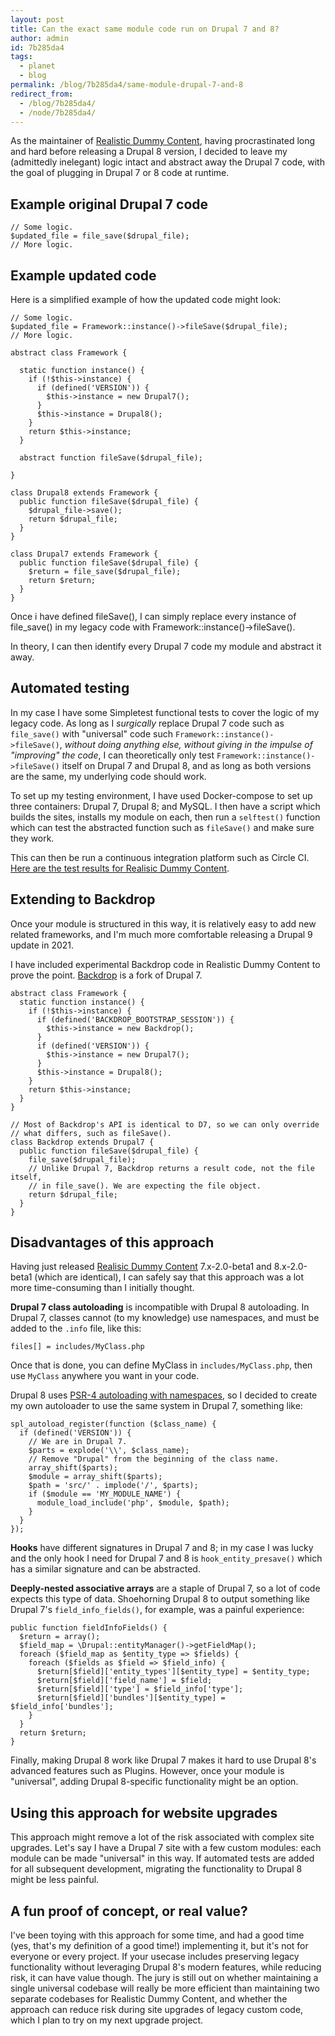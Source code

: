 ```yaml
---
layout: post
title: Can the exact same module code run on Drupal 7 and 8?
author: admin
id: 7b285da4
tags:
  - planet
  - blog
permalink: /blog/7b285da4/same-module-drupal-7-and-8
redirect_from:
  - /blog/7b285da4/
  - /node/7b285da4/
---
```

As the maintainer of [Realistic Dummy Content](http://drupal.org/project/realistic_dummy_content), having procrastinated long and hard before releasing a Drupal 8 version, I decided to leave my (admittedly inelegant) logic intact and abstract away the Drupal 7 code, with the goal of plugging in Drupal 7 or 8 code at runtime.

Example original Drupal 7 code
-----

    // Some logic.
    $updated_file = file_save($drupal_file);
    // More logic.

Example updated code
-----

Here is a simplified example of how the updated code might look:

    // Some logic.
    $updated_file = Framework::instance()->fileSave($drupal_file);
    // More logic.

    abstract class Framework {

      static function instance() {
        if (!$this->instance) {
          if (defined('VERSION')) {
            $this->instance = new Drupal7();
          }
          $this->instance = Drupal8();
        }
        return $this->instance;
      }

      abstract function fileSave($drupal_file);

    }

    class Drupal8 extends Framework {
      public function fileSave($drupal_file) {
        $drupal_file->save();
        return $drupal_file;
      }
    }

    class Drupal7 extends Framework {
      public function fileSave($drupal_file) {
        $return = file_save($drupal_file);
        return $return;
      }
    }

Once i have defined fileSave(), I can simply replace every instance of file_save() in my legacy code with Framework::instance()->fileSave().

In theory, I can then identify every Drupal 7 code my module and abstract it away.

Automated testing
-----

In my case I have some Simpletest functional tests to cover the logic of my legacy code. As long as I _surgically_ replace Drupal 7 code such as `file_save()` with "universal" code such `Framework::instance()->fileSave()`, _without doing anything else, without giving in the impulse of "improving" the code_, I can theoretically only test `Framework::instance()->fileSave()` itself on Drupal 7 and Drupal 8, and as long as both versions are the same, my underlying code should work.

To set up my testing environment, I have used Docker-compose to set up three containers: Drupal 7, Drupal 8; and MySQL. I then have a script which builds the sites, installs my module on each, then run a `selftest()` function which can test the abstracted function such as `fileSave()` and make sure they work.

This can then be run a continuous integration platform such as Circle CI. [Here are the test results for Realisic Dummy Content](https://circleci.com/gh/dcycle/realistic_dummy_content).

Extending to Backdrop
-----

Once your module is structured in this way, it is relatively easy to add new related frameworks, and I'm much more comfortable releasing a Drupal 9 update in 2021.

I have included experimental Backdrop code in Realistic Dummy Content to prove the point. [Backdrop](https://backdropcms.org) is a fork of Drupal 7.

    abstract class Framework {
      static function instance() {
        if (!$this->instance) {
          if (defined('BACKDROP_BOOTSTRAP_SESSION')) {
            $this->instance = new Backdrop();
          }
          if (defined('VERSION')) {
            $this->instance = new Drupal7();
          }
          $this->instance = Drupal8();
        }
        return $this->instance;
      }
    }

    // Most of Backdrop's API is identical to D7, so we can only override
    // what differs, such as fileSave().
    class Backdrop extends Drupal7 {
      public function fileSave($drupal_file) {
        file_save($drupal_file);
        // Unlike Drupal 7, Backdrop returns a result code, not the file itself,
        // in file_save(). We are expecting the file object.
        return $drupal_file;
      }
    }

Disadvantages of this approach
-----

Having just released [Realisic Dummy Content](http://drupal.org/project/realistic_dummy_content) 7.x-2.0-beta1 and 8.x-2.0-beta1 (which are identical), I can safely say that this approach was a lot more time-consuming than I initially thought.

**Drupal 7 class autoloading** is incompatible with Drupal 8 autoloading. In Drupal 7, classes cannot (to my knowledge) use namespaces, and must be added to the `.info` file, like this:

    files[] = includes/MyClass.php

Once that is done, you can define MyClass in `includes/MyClass.php`, then use `MyClass` anywhere you want in your code.

Drupal 8 uses [PSR-4 autoloading with namespaces](https://www.drupal.org/docs/develop/coding-standards/psr-4-namespaces-and-autoloading-in-drupal-8), so I decided to create my own autoloader to use the same system in Drupal 7, something like:

    spl_autoload_register(function ($class_name) {
      if (defined('VERSION')) {
        // We are in Drupal 7.
        $parts = explode('\\', $class_name);
        // Remove "Drupal" from the beginning of the class name.
        array_shift($parts);
        $module = array_shift($parts);
        $path = 'src/' . implode('/', $parts);
        if ($module == 'MY_MODULE_NAME') {
          module_load_include('php', $module, $path);
        }
      }
    });

**Hooks** have different signatures in Drupal 7 and 8; in my case I was lucky and the only hook I need for Drupal 7 and 8 is `hook_entity_presave()` which has a similar signature and can be abstracted.

**Deeply-nested associative arrays** are a staple of Drupal 7, so a lot of code expects this type of data. Shoehorning Drupal 8 to output something like Drupal 7's `field_info_fields()`, for example, was a painful experience:

    public function fieldInfoFields() {
      $return = array();
      $field_map = \Drupal::entityManager()->getFieldMap();
      foreach ($field_map as $entity_type => $fields) {
        foreach ($fields as $field => $field_info) {
          $return[$field]['entity_types'][$entity_type] = $entity_type;
          $return[$field]['field_name'] = $field;
          $return[$field]['type'] = $field_info['type'];
          $return[$field]['bundles'][$entity_type] = $field_info['bundles'];
        }
      }
      return $return;
    }

Finally, making Drupal 8 work like Drupal 7 makes it hard to use Drupal 8's advanced features such as Plugins. However, once your module is "universal", adding Drupal 8-specific functionality might be an option.

Using this approach for website upgrades
-----

This approach might remove a lot of the risk associated with complex site upgrades. Let's say I have a Drupal 7 site with a few custom modules: each module can be made "universal" in this way. If automated tests are added for all subsequent development, migrating the functionality to Drupal 8 might be less painful.

A fun proof of concept, or real value?
-----

I've been toying with this approach for some time, and had a good time (yes, that's my definition of a good time!) implementing it, but it's not for everyone or every project. If your usecase includes preserving legacy functionality without leveraging Drupal 8's modern features, while reducing risk, it can have value though. The jury is still out on whether maintaining a single universal codebase will really be more efficient than maintaining two separate codebases for Realistic Dummy Content, and whether the approach can reduce risk during site upgrades of legacy custom code, which I plan to try on my next upgrade project.
